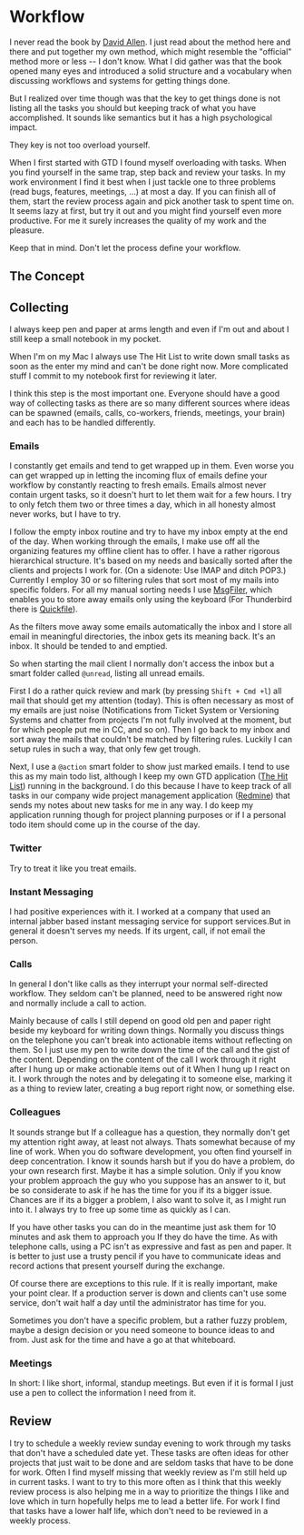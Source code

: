 # Workflow #

I never read the book by [David Allen](http://www.davidco.com/). I just read about the method here and there and put together my own method, which might resemble the "official" method more or less -- I don't know. What I did gather was that the book opened many eyes and introduced a solid structure and a vocabulary when discussing workflows and systems for getting things done.

But I realized over time though was that the key to get things done is not listing all the tasks you should but keeping track of what you have accomplished. It sounds like semantics but it has a high psychological impact.

They key is not too overload yourself.

When I first started with GTD I found myself overloading with tasks. When you find yourself in the same trap, step back and review your tasks. In my work environment I find it best when I just tackle one to three problems (read bugs, features, meetings, ...) at most a day. If you can finish all of them, start the review process again and pick another task to spent time on. It seems lazy at first, but try it out and you might find yourself even more productive. For me it surely increases the quality of my work and the pleasure.

Keep that in mind. Don't let the process define your workflow.

## The Concept ##

## Collecting ##

I always keep pen and paper at arms length and even if I'm out and about I still keep a small notebook in my pocket.

When I'm on my Mac I always use The Hit List  to write down small tasks as soon as the enter my mind and can't be done right now. More complicated stuff I commit to my notebook first for reviewing it later.

I think this step is the most important one. Everyone should have a good way of collecting tasks as there are so many different sources where ideas can be spawned (emails, calls, co-workers, friends, meetings, your brain) and each has to be handled differently.

### Emails ###

I constantly get emails and tend to get wrapped up in them. Even worse you can get wrapped up in letting the incoming flux of emails define your workflow by constantly reacting to fresh emails. Emails almost never contain urgent tasks, so it doesn't hurt to let them wait for a few hours. I try to only fetch them two or three times a day, which in all honesty almost never works, but I have to try.

I follow the empty inbox routine and try to have my inbox empty at the end of the day. When working through the emails, I make use off all the organizing features my offline client has to offer. I have a rather rigorous hierarchical structure. It's based on my needs and basically sorted after the clients and projects I work for. (On a sidenote: Use IMAP and ditch POP3.) Currently I employ 30 or so filtering rules that sort most of my mails into specific folders. For all my manual sorting needs I use [MsgFiler](http://www.tow.com/msgfiler/), which enables you to store away emails only using the keyboard (For Thunderbird there is [Quickfile](https://addons.mozilla.org/de/thunderbird/addon/348)).

As the filters move away some emails automatically the inbox and I store all email in meaningful directories, the inbox gets its meaning back. It's an inbox. It should be tended to and emptied.

So when starting the mail client I normally don't access the inbox but a smart folder called `@unread`, listing all unread emails.

First I do a rather quick review and mark (by pressing `Shift + Cmd +l`) all mail that should get my attention (today). This is often necessary as most of my emails are just noise (Notifications from Ticket System or Versioning Systems and chatter from projects I'm not fully involved at the moment, but for which people put me in CC, and so on). Then I go back to my inbox and sort away the mails that couldn't be matched by filtering rules. Luckily I can setup rules in such a way, that only few get trough.

Next, I use a `@action` smart folder to show just marked emails. I tend to use this as my main todo list, although I keep my own GTD application ([The Hit List](http://www.potionfactory.com/thehitlist/)) running in the background. I do this because I have to keep track of all tasks in our company wide project management application ([Redmine](http://www.redmine.org/)) that sends my notes about new tasks for me in any way. I do keep my application running though for project planning purposes or if I a personal todo item should come up in the course of the day.

### Twitter ###

Try to treat it like you treat emails.

### Instant Messaging ###

I had positive experiences with it. I worked at a company that used an internal jabber based instant messaging service for support services.But in general it doesn't serves my needs. If its urgent, call, if not email the person.

### Calls ###

In general I don't like calls as they interrupt your normal self-directed workflow. They seldom can't be planned, need to be answered right now and normally include a call to action.

Mainly because of calls I still depend on good old pen and paper right beside my keyboard for writing down things. Normally you discuss things on the telephone you can't break into actionable items without reflecting on them. So I just use my pen to write down the time of the call and the gist of the content. Depending on the content of the call I work through it right after I hung up or make actionable items out of it When I hung up I react on it. I work through the notes and by delegating it to someone else, marking it as a thing to review later, creating a bug report right now, or something else.

### Colleagues ###

It sounds strange but If a colleague has a question, they normally don't get my attention right away, at least not always. Thats somewhat because of my line of work. When you do software development, you often find yourself in deep concentration. I know it sounds harsh but if you do have a problem, do your own research first. Maybe it has a simple solution. Only if you know your problem approach the guy who you suppose has an answer to it, but be so considerate to ask if he has the time for you if its a bigger issue. Chances are if its a bigger a problem, I also want to solve it, as I might run into it. I always try to free up some time as quickly as I can.

If you have other tasks you can do in the meantime just ask them for 10 minutes and ask them to approach you If they do have the time. As with telephone calls, using a PC isn't as expressive and fast as pen and paper. It is better to just use a trusty pencil if you have to communicate ideas and record actions that present yourself during the exchange.

Of course there are exceptions to this rule. If it is really important, make your point clear. If a production server is down and clients can't use some service, don't wait half a day until the administrator has time for you.

Sometimes you don't have a specific problem, but a rather fuzzy problem, maybe a design decision or you need someone to bounce ideas to and from. Just ask for the time and have a go at that whiteboard.

### Meetings ###

In short: I like short, informal, standup meetings. But even if it is formal I just use a pen to collect the information I need from it.

## Review ##

I try to schedule a weekly review sunday evening to work through my tasks that don't have a scheduled date yet. These tasks are often ideas for other projects that just wait to be done and are seldom tasks that have to be done for work. Often I find myself missing that weekly review as I'm still held up in current tasks. I want to try to this more often as I think that this weekly review process is also helping me in a way to prioritize the things I like and love which in turn hopefully helps me to lead a better life. For work I find that tasks have a lower half life, which don't need to be reviewed in a weekly process.
